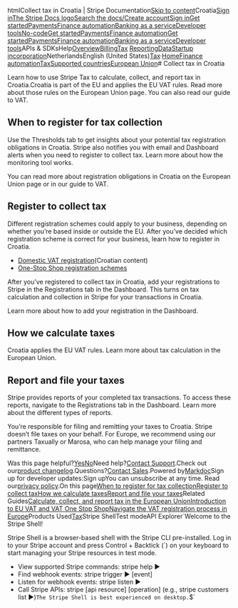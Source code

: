 htmlCollect tax in Croatia | Stripe Documentation[Skip to content](#main-content)Croatia[Sign in](https://dashboard.stripe.com/login?redirect=https%3A%2F%2Fdocs.stripe.com%2Ftax%2Fsupported-countries%2Feuropean-union%2Fcroatia)[The Stripe Docs logo](/)[Search the docs/](#)[Create account](https://dashboard.stripe.com/register)[Sign in](https://dashboard.stripe.com/login?redirect=https%3A%2F%2Fdocs.stripe.com%2Ftax%2Fsupported-countries%2Feuropean-union%2Fcroatia)[Get started](/get-started)[Payments](/payments)[Finance automation](/finance-automation)[Banking as a service](/financial-services)[Developer tools](/development)[No-code](/no-code)[Get started](/get-started)[Payments](/payments)[Finance automation](/finance-automation)[](#)[Get started](/get-started)[Payments](/payments)[Finance automation](/finance-automation)[Banking as a service](/financial-services)[Developer tools](/development)[](#)APIs & SDKsHelp[Overview](/docs/finance-automation)[Billing](#)[Tax](#)
[Reporting](#)[Data](#)[Startup incorporation](#)NetherlandsEnglish (United States)[](#)[](#)[Tax](/tax)·[Home](/docs)[Finance automation](/docs/finance-automation)[Tax](/docs/tax)[Supported countries](/docs/tax/supported-countries)[European Union](/docs/tax/supported-countries/european-union)# Collect tax in Croatia

Learn how to use Stripe Tax to calculate, collect, and report tax in Croatia.Croatia is part of the EU and applies the EU VAT rules. Read more about those rules on the European Union page. You can also read our guide to VAT.

## When to register for tax collection

Use the Thresholds tab to get insights about your potential tax registration obligations in Croatia. Stripe also notifies you with email and Dashboard alerts when you need to register to collect tax. Learn more about how the monitoring tool works.

You can read more about registration obligations in Croatia on the European Union page or in our guide to VAT.

## Register to collect tax

Different registration schemes could apply to your business, depending on whether you’re based inside or outside the EU. After you’ve decided which registration scheme is correct for your business, learn how to register in Croatia.

- [Domestic VAT registration](https://e-porezna.porezna-uprava.hr/Prijava.aspx)(Croatian content)
- [One-Stop Shop registration schemes](https://vat-one-stop-shop.ec.europa.eu/contact-country/croatia_en)

After you’ve registered to collect tax in Croatia, add your registrations to Stripe in the Registrations tab in the Dashboard. This turns on tax calculation and collection in Stripe for your transactions in Croatia.

Learn more about how to add your registration in the Dashboard.

## How we calculate taxes

Croatia applies the EU VAT rules. Learn more about tax calculation in the European Union.

## Report and file your taxes

Stripe provides reports of your completed tax transactions. To access these reports, navigate to the Registrations tab in the Dashboard. Learn more about the different types of reports.

You’re responsible for filing and remitting your taxes to Croatia. Stripe doesn’t file taxes on your behalf. For Europe, we recommend using our partners Taxually or Marosa, who can help manage your filing and remittance.

Was this page helpful?[Yes](#)[No](#)Need help?[Contact Support](https://support.stripe.com/).Check out our[product changelog](https://stripe.com/blog/changelog).Questions?[Contact Sales](https://stripe.com/contact/sales).Powered by[Markdoc](https://markdoc.dev)Sign up for developer updates:Sign upYou can unsubscribe at any time. Read our[privacy policy](https://stripe.com/privacy).On this page[When to register for tax collection](#when-to-register-for-tax-collection)[Register to collect tax](#register-to-collect-tax)[How we calculate taxes](#how-we-calculate-taxes)[Report and file your taxes](#report-and-file-your-taxes)Related Guides[Calculate, collect, and report tax in the European Union](/docs/tax/supported-countries/european-union)[Introduction to EU VAT and VAT One Stop Shop](https://stripe.com/guides/introduction-to-eu-vat-and-vat-oss)[Navigate the VAT registration process in Europe](https://stripe.com/guides/tax-registration-process-europe)Products Used[Tax](/tax)Stripe ShellTest modeAPI Explorer[](https://stripe.com/docs/stripe-cli#install)`Welcome to the Stripe Shell!

Stripe Shell is a browser-based shell with the Stripe CLI pre-installed. Log in to your
Stripe account and press Control + Backtick (`) on your keyboard to start managing your Stripe
resources in test mode.

- View supported Stripe commands: stripe help ▶️
- Find webhook events: stripe trigger ▶️ [event]
- Listen for webhook events: stripe listen ▶
- Call Stripe APIs: stripe [api resource] [operation] (e.g., stripe customers list ▶️)`The Stripe Shell is best experienced on desktop.`$`